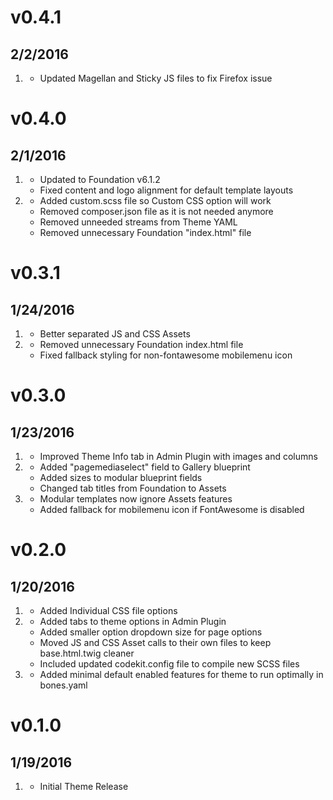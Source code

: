 # v0.4.1
## 2/2/2016

1. [](#bugfix)
    * Updated Magellan and Sticky JS files to fix Firefox issue

# v0.4.0
## 2/1/2016

1. [](#improved)
    * Updated to Foundation v6.1.2
    * Fixed content and logo alignment for default template layouts
2. [](#bugfix)
    * Added custom.scss file so Custom CSS option will work
    * Removed composer.json file as it is not needed anymore
    * Removed unneeded streams from Theme YAML
    * Removed unnecessary Foundation "index.html" file

# v0.3.1
## 1/24/2016

1. [](#improved)
    * Better separated JS and CSS Assets
2. [](#bugfix)
    * Removed unnecessary Foundation index.html file
    * Fixed fallback styling for non-fontawesome mobilemenu icon

# v0.3.0
## 1/23/2016

1. [](#new)
    * Improved Theme Info tab in Admin Plugin with images and columns
2. [](#improved)
    * Added "pagemediaselect" field to Gallery blueprint 
    * Added sizes to modular blueprint fields
    * Changed tab titles from Foundation to Assets
3. [](#bugfix)
    * Modular templates now ignore Assets features
    * Added fallback for mobilemenu icon if FontAwesome is disabled

# v0.2.0
## 1/20/2016

1. [](#new)
    * Added Individual CSS file options
2. [](#improved)
    * Added tabs to theme options in Admin Plugin
    * Added smaller option dropdown size for page options
    * Moved JS and CSS Asset calls to their own files to keep base.html.twig cleaner
    * Included updated codekit.config file to compile new SCSS files
3. [](#bugfix)
    * Added minimal default enabled features for theme to run optimally in bones.yaml

# v0.1.0
## 1/19/2016

1. [](#new)
    * Initial Theme Release

